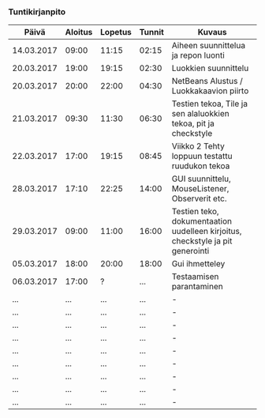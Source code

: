 ### Tuntikirjanpito
Päivä | Aloitus | Lopetus | Tunnit | Kuvaus
--------------- | ----- | ------ | ------ | ------
14.03.2017 | 09:00 | 11:15 | 02:15 | Aiheen suunnittelua ja repon luonti
20.03.2017 | 19:00 | 19:15 | 02:30 | Luokkien suunnittelu 
20.03.2017 | 20:00 | 22:00 | 04:30 | NetBeans Alustus / Luokkakaavion piirto
21.03.2017 | 09:30 | 11:30 | 06:30 | Testien tekoa, Tile ja sen alaluokkien tekoa, pit ja checkstyle
22.03.2017 | 17:00 | 19:15 | 08:45 | Viikko 2 Tehty loppuun testattu ruudukon tekoa 
28.03.2017 | 17:10 | 22:25 | 14:00 | GUI suunnittelu, MouseListener, Observerit etc. 
29.03.2017 | 09:00 | 11:00 | 16:00 | Testien teko, dokumentaation uudelleen kirjoitus, checkstyle ja pit generointi
05.03.2017 | 18:00 | 20:00 | 18:00 | Gui ihmetteley
06.03.2017 | 17:00 | ? | ... | Testaamisen parantaminen
... | ... | ... | ... | -
... | ... | ... | ... | -
... | ... | ... | ... | -
... | ... | ... | ... | -
... | ... | ... | ... | -
... | ... | ... | ... | -
... | ... | ... | ... | -
... | ... | ... | ... | -
... | ... | ... | ... | -


